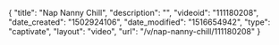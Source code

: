 {
    "title": "Nap Nanny Chill",
    "description": "",
    "videoid": "111180208",
    "date_created": "1502924106",
    "date_modified": "1516654942",
    "type": "captivate",
    "layout": "video",
    "url": "\/v\/nap-nanny-chill\/111180208"
}